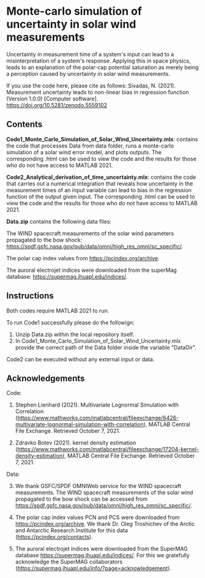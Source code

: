 # Monte-carlo simulation of uncertainty in solar wind measurements
Uncertainty in measurement time of a system's input can lead to a misinterpretation of a system's response. Applying this in space physics, leads to an explanation of the polar-cap potential saturation as merely being a perception caused by uncertainty in solar wind measurements. 

If you use the code here, please cite as follows: 
Sivadas, N. (2021). Measurement uncertainty leads to non-linear bias in regression function (Version 1.0.0) [Computer software]. https://doi.org/10.5281/zenodo.5559102

## Contents
**Code1_Monte_Carlo_Simulation_of_Solar_Wind_Uncertainty.mlx**: contains the code that processes Data from data folder, runs a monte-carlo simulation of a solar wind error model, and plots outputs. 
The corresponding .html can be used to view the code and the results for those who do not have access to MATLAB 2021. 

**Code2_Analytical_derivation_of_time_uncertainty.mlx**: contains the code that carries out a numerical integration that reveals how uncertainty in the measurement times of an input variable can lead to bias in the regression function of the output given input. 
The corresponding .html can be used to view the code and the results for those who do not have access to MATLAB 2021. 

**Data.zip** contains the following data files: 

  The WIND spacecraft measurements of the solar wind parameters propagated to the bow shock: https://spdf.gsfc.nasa.gov/pub/data/omni/high_res_omni/sc_specific/.

  The polar cap index values from https://pcindex.org/archive. 

  The auroral electrojet indices were downloaded from the superMag database: https://supermag.jhuapl.edu/indices/. 


## Instructions
Both codes require MATLAB 2021 to run. 

To run Code1 successfully please do the followign: 
  1. Unzip Data.zip within the local repository itself. 
  2. In Code1_Monte_Carlo_Simulation_of_Solar_Wind_Uncertainty.mlx provide the correct path of the Data folder inside the variable "DataDir".

Code2 can be executed without any external input or data. 

## Acknowledgements

Code:

1) Stephen Lienhard (2021). Multivariate Lognormal Simulation with Correlation (https://www.mathworks.com/matlabcentral/fileexchange/6426-multivariate-lognormal-simulation-with-correlation), MATLAB Central File Exchange. Retrieved October 7, 2021.

2) Zdravko Botev (2021). kernel density estimation (https://www.mathworks.com/matlabcentral/fileexchange/17204-kernel-density-estimation), MATLAB Central File Exchange. Retrieved October 7, 2021.

Data:

3) We thank GSFC/SPDF OMNIWeb service for the WIND spacecraft measurements. The WIND spacecraft measurements of the solar wind propagated to the bow shock can be accessed from https://spdf.gsfc.nasa.gov/pub/data/omni/high_res_omni/sc_specific/. 

4) The polar cap index values PCN and PCS were downloaded from https://pcindex.org/archive. We thank Dr. Oleg Troshichev of the Arctic and Antarctic Research Institute for this data (https://pcindex.org/contacts). 

5) The auroral electrojet indices were downloaded from the SuperMAG database https://supermag.jhuapl.edu/indices/. For this we gratefully acknowledge the SuperMAG collaborators (https://supermag.jhuapl.edu/info/?page=acknowledgement). 
